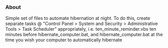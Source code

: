 ### About
Simple set of files to automate hibernation at night.
To do this, create separate tasks @ "Control Panel > 
System and Security > Administrative Tools > Task Scheduler"
appropriately, i.e. ten_minute_reminder.vbs ten minutes 
before hibernate_computer.bat, and hibernate_computer.bat at 
the time you wish your computer to automatically hibernate